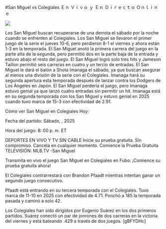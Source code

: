 #San Miguel vs Colegiales Ｅｎ Ｖｉｖｏ ｙ Ｅｎ Ｄｉｒｅｃｔｏ Ｏｎｌｉｎｅ  
  
  
[![](https://i.imgur.com/qSNzIqt.png)](https://movie.rssnews.media/tgILvnCDh.php)  
  
Los San Miguel buscan recuperarse de una derrota el sábado por la noche cuando se enfrenten al Colegiales. Los San Miguel se llevaron el primer juego de la serie el jueves 10-6, pero perdieron 8-1 el viernes y ahora están 1-3 en la temporada. El San Miguel anotó la primera carrera del juego en la parte alta de la segunda, pero permitió dos en la parte baja de la entrada y estuvo abajo el resto del juego. El San Miguel logró solo tres hits y Jameson Taillon permitió seis carreras en cuatro y un tercio de entradas. El San Miguel le dará el balón a Shota Imanaga el sábado, ya que buscan asegurar al menos una división de la serie con el Colegiales. Imanaga hará su segunda apertura esta temporada después de lanzar contra los Dodgers de Los Ángeles en Japón. El San Miguel perdería el juego, pero Imanaga estuvo genial ya que lanzó cuatro entradas sin permitir un hit. Imanaga está en su segunda temporada con los San Miguel y estuvo genial en 2025 cuando tuvo marca de 15-3 con efectividad de 2.91.

Cómo ver San Miguel en Colegiales Hoy:

Fecha del partido: Sábado, , 2025

Hora del juego: 8: 00 p. m. ET

DEPORTES EN VIVO Y TV SIN CABLE
Inicie su prueba gratuita. Sin compromiso. Cancela en cualquier momento.
Comience la Prueba Gratuita
TELEVISIÓN: MLB.TV -San Miguel

Transmita en vivo el juego San Miguel en Colegiales en Fubo: ¡Comience su prueba gratuita ahora! 

El Colegiales contrarrestará con Brandon Pfaadt mientras intentan ganar un segundo juego consecutivo.

Pfaadt está entrando en su tercera temporada con el Colegiales. Tuvo marca de 11-10 en 2025 con efectividad de 4.71. Ponchó a 185 la temporada pasada y caminó a solo 42.

Los Colegiales han sido dirigidos por Eugenio Suárez en los dos primeros partidos. Suárez conectó un par de jonrones de dos carreras en la victoria del viernes y está bateando .429 a través de dos juegos. [gBFYDHc]